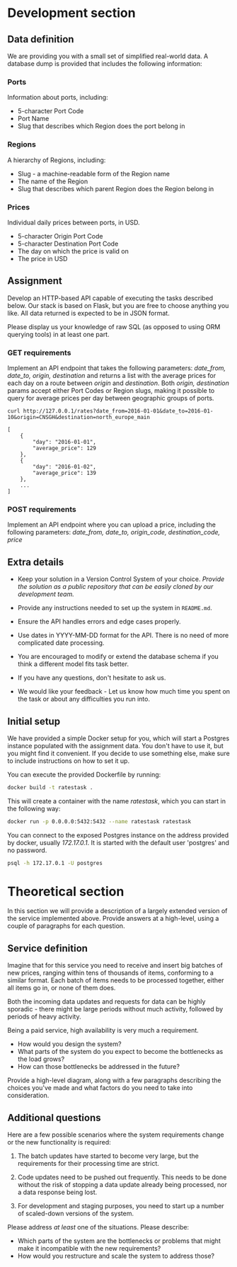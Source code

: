 # Development section 

## Data definition

We are providing you with a small set of simplified real-world data. A
database dump is provided that includes the following information:

### Ports

Information about ports, including:

* 5-character Port Code
* Port Name
* Slug that describes which Region does the port belong in

### Regions

A hierarchy of Regions, including:

* Slug - a machine-readable form of the Region name
* The name of the Region
* Slug that describes which parent Region does the Region belong in

### Prices

Individual daily prices between ports, in USD.

* 5-character Origin Port Code
* 5-character Destination Port Code
* The day on which the price is valid on
* The price in USD

## Assignment

Develop an HTTP-based API capable of executing the tasks described
below. Our stack is based on Flask, but you are free to choose
anything you like. All data returned is expected to be in JSON format.

Please display us your knowledge of raw SQL (as opposed to using ORM querying tools) in at least one part.


### GET requirements

Implement an API endpoint that takes the following parameters:
*date_from, date_to, origin, destination* and returns a list with the
average prices for each day on a route between *origin* and
*destination*. Both *origin, destination* params accept either Port
Codes or Region slugs, making it possible to query for average prices
per day between geographic groups of ports.

    curl http://127.0.0.1/rates?date_from=2016-01-01&date_to=2016-01-10&origin=CNSGH&destination=north_europe_main

    [
        {
            "day": "2016-01-01",
            "average_price": 129
        },
        {
            "day": "2016-01-02",
            "average_price": 139
        },
        ...
    ]

### POST requirements

Implement an API endpoint where you can upload a price, including
the following parameters: *date_from, date_to, origin_code,
destination_code, price*

## Extra details

* Keep your solution in a Version Control System of your
  choice. *Provide the solution as a public repository that can be
  easily cloned by our development team.*

* Provide any instructions needed to set up the system in `README.md`.

* Ensure the API handles errors and edge cases properly.

* Use dates in YYYY-MM-DD format for the API. There is no need of more
  complicated date processing.

* You are encouraged to modify or extend the database schema if you think a different model fits task better.

* If you have any questions, don't hesitate to ask us.

* We would like your feedback - Let us know how much time you spent on
  the task or about any difficulties you run into.


## Initial setup

We have provided a simple Docker setup for you, which will start a
Postgres instance populated with the assignment data. You don't have
to use it, but you might find it convenient. If you decide to use
something else, make sure to include instructions on how to set it up.

You can execute the provided Dockerfile by running:

```bash
docker build -t ratestask .
```

This will create a container with the name *ratestask*, which you can
start in the following way:

```bash
docker run -p 0.0.0.0:5432:5432 --name ratestask ratestask
```

You can connect to the exposed Postgres instance on the address
provided by docker, usually *172.17.0.1*. It is started with the
default user 'postgres' and no password.

```bash
psql -h 172.17.0.1 -U postgres
```

# Theoretical section

In this section we will provide a description of a largely extended
version of the service implemented above. Provide answers at a
high-level, using a couple of paragraphs for each question.

## Service definition

Imagine that for this service you need to receive and insert big
batches of new prices, ranging within tens of thousands of items,
conforming to a similar format. Each batch of items needs to be
processed together, either all items go in, or none of them does.

Both the incoming data updates and requests for data can be highly
sporadic - there might be large periods without much activity,
followed by periods of heavy activity.

Being a paid service, high availability is very much a requirement.

- How would you design the system?
- What parts of the system do you expect to become the bottlenecks as the load grows?
- How can those bottlenecks be addressed in the future?

Provide a high-level diagram, along with a few paragraphs describing the choices you've made and what factors do you need to take into consideration.

## Additional questions

Here are a few possible scenarios where the system requirements change or the new functionality is required:

1. The batch updates have started to become very large, but the
   requirements for their processing time are strict.

2. Code updates need to be pushed out frequently. This needs to be
   done without the risk of stopping a data update already being
   processed, nor a data response being lost.

3. For development and staging purposes, you need to start up a number
   of scaled-down versions of the system.

Please address *at least* one of the situations. Please describe:

- Which parts of the system are the bottlenecks or problems that might make it incompatible with the new requirements?
- How would you restructure and scale the system to address those?
